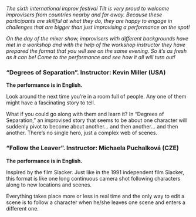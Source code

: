 _The sixth international improv festival Tilt is very proud to welcome improvisers from countries nearby and far away.
Because these participants are skillful at what they do, they are happy to engage in challenges that are bigger than
just improvising a performance on the spot!_

_On the day of the mixer show, improvisers with different backgrounds have met in a workshop and with the help of
the workshop instructor they have prepared the format that you will see on the same evening.
So it’s as fresh as it can be! Come to the performance and see how it all will turn out!_

### “Degrees of Separation”. Instructor: Kevin Miller (USA)

**The performance is in English.**

Look around the next time you’re in a room full of people. Any one of them might have a fascinating story to tell.

What if you could go along with them and learn it? In “Degrees of Separation,” an improvised story that seems to be
about one character will suddenly pivot to become about another… and then another… and then another.
There’s no single hero, just a complex web of scenes.

### “Follow the Leaver”. Instructor: Michaela Puchalková (CZE)

**The performance is in English.**

Inspired by the film Slacker. Just like in the 1991 independent film Slacker, this format is like one long
continuous camera shot following characters along to new locations and scenes.

Everything takes place more or less in real time and the only way to edit a scene is to follow a
character when he/she leaves one scene and enters a different one. 
